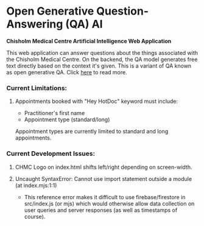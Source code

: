 # Open Generative Question-Answering (QA) AI

**Chisholm Medical Centre Artificial Intelligence Web Application**

This web application can answer questions about the things associated with the Chisholm Medical Centre. On the backend, the QA model generates free text directly based on the context it's given. This is a variant of QA known as open generative QA. Click [here](https://huggingface.co/tasks/question-answering) to read more.

### Current Limitations:

1. Appointments booked with "Hey HotDoc" keyword must include:

   - Practitioner's first name
   - Appointment type (standard/long)

   Appointment types are currently limited to standard and long appointments.

### Current Development Issues:

1. CHMC Logo on index.html shifts left/right depending on screen-width.

2. Uncaught SyntaxError: Cannot use import statement outside a module (at index.mjs:1:1)

   - This reference error makes it difficult to use firebase/firestore in src/index.js (or mjs) which would otherwise allow data collection on user queries and server responses (as well as timestamps of course).
